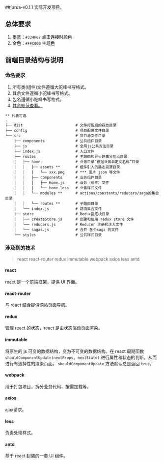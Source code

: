 ##jurua-v0.1.1 实际开发项目。


## 总体要求

1. 墨蓝：`#334F67` 点击连接时颜色
2. 金色：`#FFC000` 主题色

## 前端目录结构与说明

### 命名要求
1. 所有类(组件)文件遵循大驼峰书写格式。
2. 其余文件遵循小驼峰书写格式。
3. 包名遵循小驼峰书写格式。
4. [其余规范查看。](http://www.jianshu.com/p/d359933374e3)


```
** 代表可选
.
├── dist                        # 文件打包后的存放目录
├── config                      # 项目配置文件目录
└── src                         # 项目源文件目录
    ├── components              # 公共组件目录
    ├── js                      # 全局js公共方法目录
    ├── index.js                # 入口文件   
    ├── routes                  # 主路由和异步路由分割点目录
    │   ├── home                # 业务目录“根据业务自定义名称”目录
    │   │   ├── assets **       # 组件引入的静态资源目录
    │   │   │   └── xxx.png     # *** 图片 json 等文件
    │   │   ├── components      # 业务组件目录
    │   │   │   ├── Home.js     # 业务（组件）文件
    │   │   │   └── home.less   # 业务样式文件
    │   │   └── modules **      # actions/constants/reducers/saga的集合目录
    │   │   └── routes **       # 子路由目录
    │   └── index.js            # 路由集合文件
    ├── store                   # Redux指定块目录
    │   ├── createStore.js      # 创建和使用 redux store 文件
    │   └── reducers.js         # Reducer 注册和注入文件
    │   └── sagas.js            # 合并 各个saga 的文件
    └── styles                  # 公共样式目录
```

### 涉及到的技术
> react react-router redux immutable webpack axios less antd

#### react
react 是一个前端框架，提供 UI 界面。

#### react-router
与 react 结合提供网站页面导航。

#### redux
管理 react 的状态，react 是由状态驱动页面渲染。

#### immutable
将原生的 js 可变的数据结构，变为不可变的数据结构。在 react 周期函数 `shouldComponentUpdate(nextProps, nextState)`   进行属性和状态的判断，从而进行有选择性的渲染页面。 `shouldComponentUpdate` 方法默认总是返回 `true`。

#### webpack
用于打包项目，拆分业务代码，按需加载等。

#### axios
ajax请求。

#### less
负责处理样式。

#### antd
基于 react 封装的一套 UI 组件。